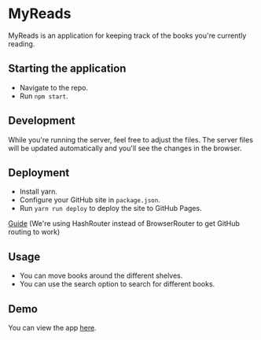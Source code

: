 # MyReads

MyReads is an application for keeping track of the books you're currently reading.

## Starting the application

* Navigate to the repo.
* Run `npm start`.

## Development

While you're running the server, feel free to adjust the files. The server files will be updated automatically and you'll see the changes in the browser.

## Deployment

* Install yarn.
* Configure your GitHub site in `package.json`.
* Run `yarn run deploy` to deploy the site to GitHub Pages.

[Guide](https://reactgo.com/deploy-react-app-github-pages/) (We're using HashRouter instead of BrowserRouter to get GitHub routing to work)

## Usage

* You can move books around the different shelves.
* You can use the search option to search for different books.

## Demo

You can view the app [here](https://flixbox.github.io/MyReads/).